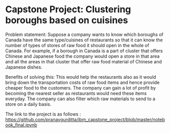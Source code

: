 # Capstone Project: Clustering boroughs based on cuisines


Problem statement: Suppose a company wants to know which boroughs of Canada have the same type/cuisines of restaurants so that
it can know the number of types of stores of raw food it should open in the whole of Canada.
For example, if a borough in Canada is a part of cluster that offers Chinese and Japanese food the company would open a store
in that area and all the areas in that cluster that offer raw food material of Chinese and Japanese dishes.


Benefits of solving this:
This would help the restaurants also as it would bring down the transportation costs of raw food items and hence provide cheaper
food to the customers.
The company can gain a lot of profit by becoming the nearest seller as restaurants would need these items everyday.
The company can also filter which raw materials to send to a store on a daily basis.


The link to the project is as follows :
https://github.com/pranavgurditta/ibm_capstone_project/blob/master/notebook_final.ipynb
